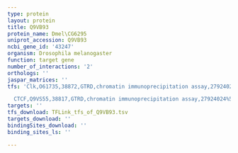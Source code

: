 ```yaml
---
type: protein
layout: protein
title: Q9VB93
protein_name: Dmel\CG6295
uniprot_accession: Q9VB93
ncbi_gene_id: '43247'
organism: Drosophila melanogaster
function: target gene
number_of_interactions: '2'
orthologs: ''
jaspar_matrices: ''
tfs: 'Clk,O61735,38872,GTRD,chromatin immunoprecipitation assay,27924024%5Buid%5D,No

  CTCF,Q9VS55,38817,GTRD,chromatin immunoprecipitation assay,27924024%5Buid%5D,No'
targets: ''
tfs_download: TFLink_tfs_of_Q9VB93.tsv
targets_download: ''
bindingSites_download: ''
binding_sites_ls: ''

---
```


